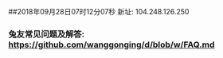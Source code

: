 ##2018年09月28日07时12分07秒 新址: 104.248.126.250
### 兔友常见问题及解答: https://github.com/wanggonging/d/blob/w/FAQ.md
